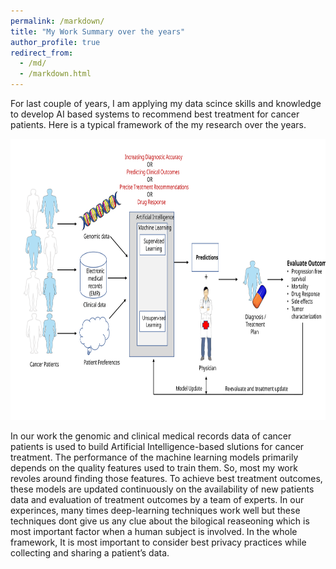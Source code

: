 ```yaml
---
permalink: /markdown/
title: "My Work Summary over the years"
author_profile: true
redirect_from: 
  - /md/
  - /markdown.html
---
```


For last couple of years, I am applying my data scince skills and knowledge to develop AI based systems to recommend best treatment for cancer patients. Here is a typical framework of the my research over the years. 

<img src="../images/AI_framework.svg" alt="AI_framework" style="height: 450px; width:600px;"/> 

In our work the genomic and clinical medical records data of cancer patients is used to build  Artificial Intelligence-based slutions for cancer treatment. The performance of the machine learning models primarily depends on the quality features used to train them. So, most my work revoles around finding those features. To achieve best treatment outcomes, these models are updated continuously on the availability of new patients data and evaluation of treatment outcomes by a team of experts. 
In our experinces, many times deep-learning techniques work well but these techniques dont give us any clue about the bilogical reaseoning which is most important factor when a human subject is involved. In the whole framework, It is most important to consider best privacy practices while collecting and sharing a patient’s data.


